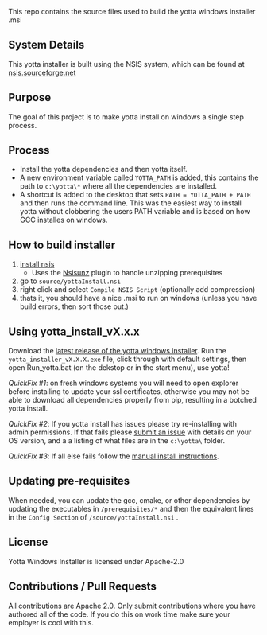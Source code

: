This repo contains the source files used to build the yotta windows installer .msi

## System Details
This yotta installer is built using the NSIS system, which can be found at [nsis.sourceforge.net](http://nsis.sourceforge.net/Download)

## Purpose
The goal of this project is to make yotta install on windows a single step process.

## Process
* Install the yotta dependencies and then yotta itself. 
* A new environment variable called `YOTTA_PATH` is added, this contains the path to `c:\yotta\*` where all the dependencies are installed.
* A shortcut is added to the desktop that sets `PATH = YOTTA_PATH + PATH` and then runs the command line. This was the easiest  way to install yotta without clobbering the users PATH variable and is based on how GCC installes on windows.

## How to build installer
1) [install nsis](http://nsis.sourceforge.net/Download) <br>
    * Uses the [Nsisunz](http://nsis.sourceforge.net/Nsisunz_plug-in) plugin to handle unzipping prerequisites <br>
2) go to `source/yottaInstall.nsi` <br>
3) right click and select `Compile NSIS Script` (optionally add compression) <br>
4) thats it, you should have a nice .msi to run on windows (unless you have build errors, then sort those out.)

## Using yotta_install_vX.x.x
Download the [latest release of the yotta windows installer](https://github.com/ARMmbed/yotta_windows_installer/releases/latest). Run the `yotta_installer_vX.X.X.exe` file, click through with default settings, then open Run_yotta.bat (on the dekstop or in the start menu), use yotta!

*QuickFix #1*: on fresh windows systems you will need to open explorer before installing to update your ssl certificates, otherwise you may not be able to download all dependencies properly from pip, resulting in a botched yotta install.

*QuickFix #2*: If you yotta install has issues please try re-installing with admin permissions. If that fails please [submit an issue](https://github.com/armmbed/yotta_windows_installer/issues) with details on your OS version, and a a listing of what files are in the `c:\yotta\` folder. 

*QuickFix #3*: If all else fails follow the [manual install instructions](http://yottadocs.mbed.com/#installing-on-windows).

## Updating pre-requisites
When needed, you can update the gcc, cmake, or other dependencies by updating the executables in `/prerequisites/*` and then the equivalent lines in the `Config Section` of `/source/yottaInstall.nsi` .

## License
Yotta Windows Installer is licensed under Apache-2.0

## Contributions / Pull Requests
All contributions are Apache 2.0. Only submit contributions where you have authored all of the code. If you do this on work time make sure your employer is cool with this.

